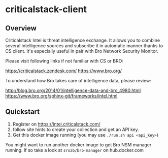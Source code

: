 # criticalstack-client

## Overview

Criticalstack Intel is threat intelligence exchange. It allows you to combine
several intelligence sources and subscribe it in automatic manner thanks to
CS client. It's especially useful in pair with Bro Network Security Monitor.

Please visit following links if not familiar with CS or BRO:

https://criticalstack.zendesk.com/
https://www.bro.org/

To understand how Bro takes care of intelligence data, please review:

http://blog.bro.org/2014/01/intelligence-data-and-bro_4980.html
https://www.bro.org/sphinx-git/frameworks/intel.html

## Quickstart

1. Register on https://intel.criticalstack.com/
2. follow site hints to create your collection and get an API key.
3. Get this docker image running (you may use ```./run.sh api <api_key>```)

You might want to run another docker image to get Bro NSM manager running.
If so take a look at ```srozb/bro-manager``` on hub.docker.com


